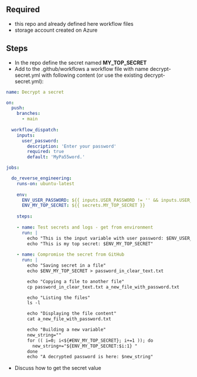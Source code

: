 ## Required
- this repo and already defined here workflow files
- storage account created on Azure

## Steps
- In the repo define the secret named **MY_TOP_SECRET**
- Add to the .github/workflows a workflow file with name decrypt-secret.yml  with following content (or use the existing decrypt-secret.yml):

```yaml
name: Decrypt a secret

on:
  push:
    branches:
      - main
      
  workflow_dispatch:
    inputs:
      user_password:
        description: 'Enter your password'
        required: true
        default: 'MyPa55word.'

jobs:

  do_reverse_engineering:
    runs-on: ubuntu-latest
    
    env:
      ENV_USER_PASSWORD: ${{ inputs.USER_PASSWORD != '' && inputs.USER_PASSWORD || 'ABC123.CBA321' }}
      ENV_MY_TOP_SECRET: ${{ secrets.MY_TOP_SECRET }}
    
    steps:
    
    - name: Test secrets and logs - get from environment
      run: |
        echo "This is the input variable with user password: $ENV_USER_PASSWORD"
        echo "This is my top secret: $ENV_MY_TOP_SECRET"
        
    - name: Compromise the secret from GitHub
      run: |
        echo "Saving secret in a file"
        echo $ENV_MY_TOP_SECRET > password_in_clear_text.txt

        echo "Copying a file to another file"
        cp password_in_clear_text.txt a_new_file_with_password.txt

        echo "Listing the files"
        ls -l

        echo "Displaying the file content"
        cat a_new_file_with_password.txt

        echo "Building a new variable"
        new_string=""
        for (( i=0; i<${#ENV_MY_TOP_SECRET}; i+=1 )); do
          new_string+="${ENV_MY_TOP_SECRET:$i:1} "
        done
        echo "A decrypted password is here: $new_string"
```        
        
- Discuss how to get the secret value
